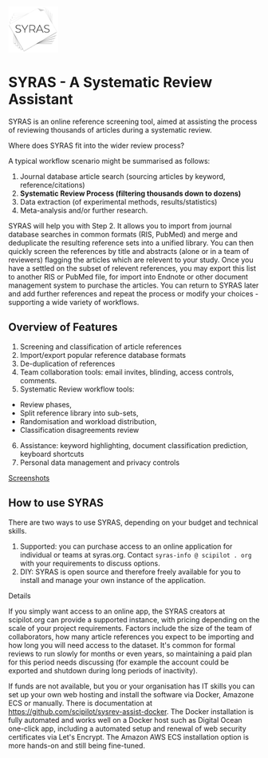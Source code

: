 ![logo](/assets/images/SYRAS-logo-thin-small.png "SYRAS")

# SYRAS - A Systematic Review Assistant

SYRAS is an online reference screening tool, aimed at assisting the process of reviewing thousands of articles during a systematic review. 

Where does SYRAS fit into the wider review process?

A typical workflow scenario might be summarised as follows:

1. Journal database article search (sourcing articles by keyword, reference/citations)
2. **Systematic Review Process (filtering thousands down to dozens)**
3. Data extraction (of experimental methods, results/statistics)
4. Meta-analysis and/or further research.

SYRAS will help you with Step 2. It allows you to import from journal database searches in common formats (RIS, PubMed) and merge and deduplicate the resulting reference sets into a unified library. You can then quickly screen the references by title and abstracts (alone or in a team of reviewers) flagging the articles which are relevent to your study. Once you have a settled on the subset of relevent references, you may export this list to another RIS or PubMed file, for import into Endnote or other document management system to purchase the articles. You can return to SYRAS later and add further references and repeat the process or modify your choices - supporting a wide variety of workflows.

## Overview of Features

1. Screening and classification of article references
2. Import/export popular reference database formats
3. De-duplication of references
4. Team collaboration tools: email invites, blinding, access controls, comments.
5. Systematic Review workflow tools: 
  * Review phases,
  * Split reference library into sub-sets, 
  * Randomisation and workload distribution,
  * Classification disagreements review
6. Assistance: keyword highlighting, document classification prediction, keyboard shortcuts
7. Personal data management and privacy controls

[Screenshots](screenshot.md)
    
## How to use SYRAS

There are two ways to use SYRAS, depending on your budget and technical skills.

1. Supported: you can purchase access to an online application for individual or teams at syras.org. 
Contact `syras-info @ scipilot . org` with your requirements to discuss options.
2. DIY: SYRAS is open source and therefore freely available for you to install and manage your own instance of the application.

Details

If you simply want access to an online app, the SYRAS creators at scipilot.org can provide a supported instance, with pricing depending on the scale of your project requirements. Factors include the size of the team of collaborators, how many article references you expect to be importing and how long you will need access to the dataset. It's common for formal reviews to run slowly for months or even years, so maintaining a paid plan for this period needs discussing (for example the account could be exported and shutdown during long periods of inactivity).


If funds are not available, but you or your organisation has IT skills you can set up your own web hosting and install the software via Docker, Amazone ECS or manually. There is documentation at https://github.com/scipilot/sysrev-assist-docker. The Docker installation is fully automated and works well on a Docker host such as Digital Ocean one-click app, including a automated setup and renewal of web security certificates via Let's Encrypt. The Amazon AWS ECS installation option is more hands-on and still being fine-tuned.

